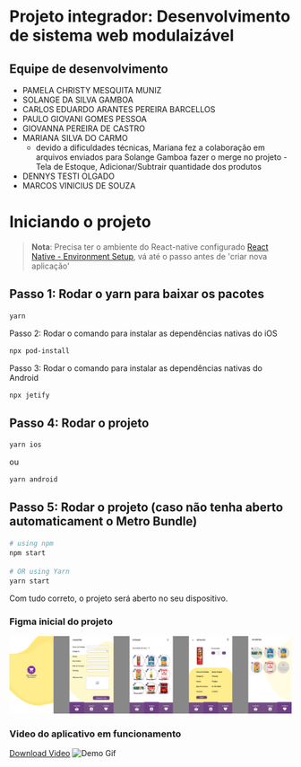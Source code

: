 # Projeto integrador: Desenvolvimento de sistema web modulaizável

## Equipe de desenvolvimento
- PAMELA CHRISTY MESQUITA MUNIZ
- SOLANGE DA SILVA GAMBOA
- CARLOS EDUARDO ARANTES PEREIRA BARCELLOS
- PAULO GIOVANI GOMES PESSOA
- GIOVANNA PEREIRA DE CASTRO
- MARIANA SILVA DO CARMO 
  - devido a dificuldades técnicas, Mariana fez a colaboração em arquivos enviados para Solange Gamboa fazer o merge no projeto - Tela de Estoque, Adicionar/Subtrair quantidade dos produtos
- DENNYS TESTI OLGADO
- MARCOS VINICIUS DE SOUZA


# Iniciando o projeto

>**Nota**: Precisa ter o ambiente do React-native configurado [React Native - Environment Setup](https://reactnative.dev/docs/environment-setup), vá até o passo antes de  'criar nova aplicação' 

## Passo 1: Rodar o yarn para baixar os pacotes

```bash
yarn
```

Passo 2: Rodar o comando para instalar as dependências nativas do iOS

```bash
npx pod-install
```

Passo 3: Rodar o comando para instalar as dependências nativas do Android

```bash
npx jetify
```

## Passo 4: Rodar o projeto

```bash
yarn ios
```

ou

```bash
yarn android
```

## Passo 5: Rodar o projeto (caso não tenha aberto automaticament o Metro Bundle)
```bash
# using npm
npm start

# OR using Yarn
yarn start
```

Com tudo correto, o projeto será aberto no seu dispositivo.


### Figma inicial do projeto
![Figma](midias_pi/figma.jpg)
### Video do aplicativo em funcionamento
[Download Video](midias_pi/PI_demo.mp4)
![Demo Gif](midias_pi/demo.gif)

